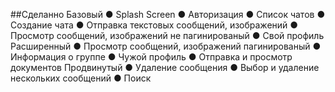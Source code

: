 ##Сделанно
Базовый
● Splash Screen
● Авторизация
● Список чатов
● Создание чата
● Отправка текстовых сообщений, изображений
● Просмотр сообщений, изображений не пагинированый
● Свой профиль
Расширенный
● Просмотр сообщений, изображений пагинированый
● Информация о группе
● Чужой профиль
● Отправка и просмотр документов
Продвинутый
● Удаление сообщения
● Выбор и удаление нескольких сообщений
● Поиск